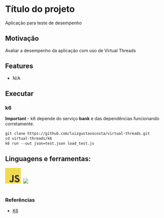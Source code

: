 # Título do projeto
Aplicação para teste de desempenho

## Motivação
Avaliar a desempenho da aplicação com uso de Virtual Threads

## Features
- N/A

## Executar
### k6
**Important** - k6 depende do serviço **bank** e das dependências funcionando corretamente.
 ```shell
git clone https://github.com/luizgustavocosta/virtual-threads.git
cd virtual-threads/k6
k6 run --out json=test.json load_test.js
 ```

## Linguagens e ferramentas:
<div>
  <img width=50px src="https://raw.githubusercontent.com/github/explore/80688e429a7d4ef2fca1e82350fe8e3517d3494d/topics/javascript/javascript.png">&nbsp;
  <img width=50px src="https://upload.wikimedia.org/wikipedia/commons/e/ef/K6-logo.svg">&nbsp;
</div>
</br>

### Referências
- [K6](https://k6.io/docs/)